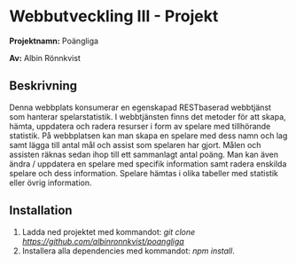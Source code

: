 # Webbutveckling III - Projekt
__Projektnamn:__ Poängliga

__Av:__ Albin Rönnkvist
## Beskrivning
Denna webbplats konsumerar en egenskapad RESTbaserad webbtjänst som hanterar spelarstatistik. I webbtjänsten finns det metoder för att skapa, hämta, uppdatera och radera resurser i form av spelare med tillhörande statistik. På webbplatsen kan man skapa en spelare med dess namn och lag samt lägga till antal mål och assist som spelaren har gjort. Målen och assisten räknas sedan ihop till ett sammanlagt antal poäng. Man kan även ändra / uppdatera en spelare med specifik information samt radera enskilda spelare och dess information. Spelare hämtas i olika tabeller med statistik eller övrig information.
## Installation
1. Ladda ned projektet med kommandot: _git clone https://github.com/albinronnkvist/poangliga_
2. Installera alla dependencies med kommandot: _npm install_.